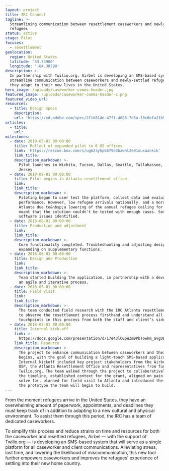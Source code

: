```yaml
---
layout: project
title: IRC Connect
tagline: >-
  Streamlining communication between resettlement caseworkers and newly arrived
  refugees
status: active
stage: Pilot
focuses:
  - resettlement
geolocation:
  region: United States
  latitude: '33.74900'
  longitude: '-84.38798'
description: >-
  In partnership with Twilio.org, Airbel is developing an SMS-based system to
  streamline communication between caseworkers and newly-settled refugees as
  they adapt to their new lives in the United States.
hero_image: /uploads/caseworker-comms-header.jpg
featured_image: /uploads/caseworker-comms-header-1.png
featured_video_url:
resources:
  - title: Design specs
    description:
    url: 'https://xd.adobe.com/spec/2f1d814e-47f1-4085-7d5a-f8c0efa21b51-592c/'
articles:
  - title:
    url:
milestones:
  - date: 2019-05-01 00:00:00
    title: Rollout of expanded pilot to 6 US offices
    link: 'https://rescue.box.com/s/ug623yhp6679o3hawnl2e01ouxaxnkik'
    link_title:
    description_markdown: >-
      Pilot launches in Wichita, Tucson, Dallas, Seattle, Tallahassee, and New
      Jersey
  - date: 2018-09-01 00:00:00
    title: Pilot begins in Atlanta resettlement office
    link:
    link_title:
    description_markdown: >-
      Piloting began to user test the platform, collect data and evaluate its
      performance. However, low refugee arrivals nationally, and a moratorium in
      Atlanta due to&nbsp;a lowering of the annual refugee ceiling for 2019
      meant that the solution couldn't be tested with enough cases. Some
      software issues identified.
  - date: 2018-08-01 00:00:00
    title: Production and adjustment
    link:
    link_title:
    description_markdown: >-
      Core functionality completed. Troubleshooting and adjusting designs and
      expanding on supplementary functions.
  - date: 2018-06-01 00:00:00
    title: Design and Production
    link:
    link_title:
    description_markdown: >-
      Team started building the application, in partnership with a developer, in
      an agile and iterative process.
  - date: 2018-05-01 00:00:00
    title: Field visit
    link:
    link_title:
    description_markdown: >-
      The team conducted field research with the IRC Atlanta resettlement office
      to observe the resettlement process firsthand and understand all the
      touchpoints in this process from both the staff and client’s side.
  - date: 2018-03-01 00:00:00
    title: Internal kick-off
    link: >-
      https://docs.google.com/presentation/d/17e43lCGpWZm9PbTowkm_avgUE9ozDv4mLmxP7q8WgdY/edit?usp=sharing
    link_title: Resource
    description_markdown: >-
      The project to enhance communication between caseworkers and their clients
      begins, with the goal of building a light-touch SMS-based application.The
      Internal kickoff included key project stakeholders from the Airbel Center,
      USP, the Atlanta Resettlement Office and representatives from funder
      Twilio.org. The team walked through the project to collaboratively define
      the timeline, established context for the grant, aligned on pain points to
      solve for, planned for field visit to Atlanta and introduced the pieces of
      the prototype the team will begin to build.
---
```


From the moment refugees arrive in the United States, they have an overwhelming amount of paperwork, appointments, and deadlines they must keep track of in addition to adapting to a new cultural and physical environment. To assist them through this period, the IRC has a team of dedicated caseworkers.

To simplify this process and reduce strains on time and resources for both the caseworker and resettled refugees, Airbel — with the support of Twilio.org — is developing an SMS-based system that will serve as a single platform for all caseworker and client communications. Alleviating stress, lost time, and lowering the likelihood of miscommunication, this new tool further empowers caseworkers and improves the refugees’ experience of settling into their new home country.